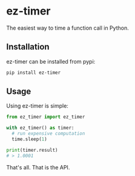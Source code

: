 # ez-timer
The easiest way to time a function call in Python.

## Installation
ez-timer can be installed from pypi:

```bash
pip install ez-timer
```

## Usage
Using ez-timer is simple:

```python
from ez_timer import ez_timer

with ez_timer() as timer:
  # run expensive computation
  time.sleep(1)

print(timer.result)
# > 1.0001
```

That's all.  That is the API.

